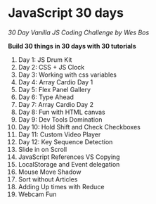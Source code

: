 # JavaScript 30 days

_30 Day Vanilla JS Coding Challenge by Wes Bos_

**Build 30 things in 30 days with 30 tutorials**

1. Day 1: JS Drum Kit
2. Day 2: CSS + JS Clock
3. Day 3: Working with css variables
4. Day 4: Array Cardio Day 1
5. Day 5: Flex Panel Gallery
6. Day 6: Type Ahead
7. Day 7: Array Cardio Day 2
8. Day 8: Fun with HTML canvas
9. Day 9: Dev Tools Domination
10. Day 10: Hold Shift and Check Checkboxes
11. Day 11: Custom Video Player
12. Day 12: Key Sequence Detection
13. Slide in on Scroll
14. JavaScript References VS Copying
15. LocalStorage and Event delegation
16. Mouse Move Shadow
17. Sort without Articles
18. Adding Up times with Reduce
19. Webcam Fun
